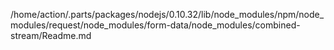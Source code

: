 /home/action/.parts/packages/nodejs/0.10.32/lib/node_modules/npm/node_modules/request/node_modules/form-data/node_modules/combined-stream/Readme.md